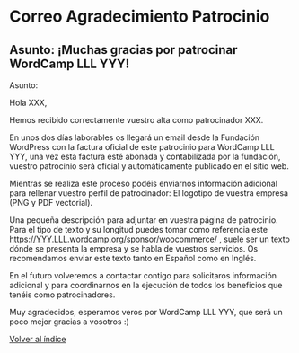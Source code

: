 # Correo Agradecimiento Patrocinio

## Asunto: ¡Muchas gracias por patrocinar WordCamp LLL YYY!

Asunto: 

Hola XXX,

Hemos recibido correctamente vuestro alta como patrocinador XXX.

En unos dos días laborables os llegará un email desde la Fundación WordPress con la factura oficial de este patrocinio para WordCamp LLL YYY, una vez esta factura esté abonada y contabilizada por la fundación, vuestro patrocinio será oficial y automáticamente publicado en el sitio web.

Mientras se realiza este proceso podéis enviarnos información adicional para rellenar vuestro perfil de patrocinador:
El logotipo de vuestra empresa (PNG y PDF vectorial).

Una pequeña descripción para adjuntar en vuestra página de patrocinio. Para el tipo de texto y su longitud puedes tomar como referencia este https://YYY.LLL.wordcamp.org/sponsor/woocommerce/ , suele ser un texto dónde se presenta la empresa y se habla de vuestros servicios. Os recomendamos enviar este texto tanto en Español como en Inglés.

En el futuro volveremos a contactar contigo para solicitaros información adicional y para coordinarnos en la ejecución de todos los beneficios que tenéis como patrocinadores.

Muy agradecidos, esperamos veros por WordCamp LLL YYY, que será un poco mejor gracias a vosotros :)


[Volver al índice](../README.md)